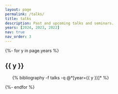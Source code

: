 ```yaml
---
layout: page
permalink: /talks/
title: talks
description: Past and upcoming talks and seminars.
years: [2024, 2023, 2022]
nav: true
nav_order: 3
---
```


<div class="talks">

{%- for y in page.years %}
  <h2 class="year">{{ y }}</h2>
  <ul>
    {% bibliography -f talks -q @*[year={{ y }}]* %}
  </ul>
{%- endfor %}

</div>

<!-- 
# This is the old content of this file. It relied on the file data/talks.yml. However this approach doesn't work, and I'm tired of troubleshooting.
---
layout: default
permalink: /talks/
title: talks
description: Past and upcoming talks and seminars.
nav: true
nav_order: 3
---

#<p>&nbsp;</p> Coming soon...

<div class="post">
  <header class="post-header">
    <h1 class="post-title">{{ page.title }}</h1>
  </header>
  <article>
    <ul>
      {% t %}
      <li>
        <strong>{{ talk.title }}</strong> <br>
        {{ talk.event }} — {{ talk.date }} <br>
        {{ talk.location }}
        {% if talk.slides and talk.slides != "" %}
        (<a href="{{ talk.slides }}" target="_blank">Slides</a>)
        {% endif %}
      </li>
      {% endfor %}
    </ul>
  </article>
</div> -->